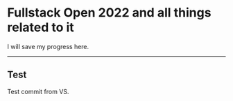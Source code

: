 # Fullstack Open 2022 and all things related to it

I will save my progress here.


----
## Test
Test commit from VS.
